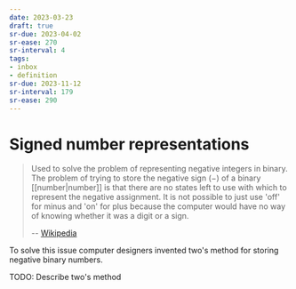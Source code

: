 ```yaml
---
date: 2023-03-23
draft: true
sr-due: 2023-04-02
sr-ease: 270
sr-interval: 4
tags:
- inbox
- definition
sr-due: 2023-11-12
sr-interval: 179
sr-ease: 290
---
```


# Signed number representations

> Used to solve the problem of representing negative integers in binary. The
> problem of trying to store the negative sign (−) of a binary
> [[number|number]] is that there are no states left to use with
> which to represent the negative assignment. It is not possible to just use
> 'off' for minus and 'on' for plus because the computer would have no way of
> knowing whether it was a digit or a sign.
>
> -- [Wikipedia](https://simple.wikipedia.org/wiki/Signed_number_representations)

To solve this issue computer designers invented two's method for storing
negative binary numbers.

TODO: Describe two's method